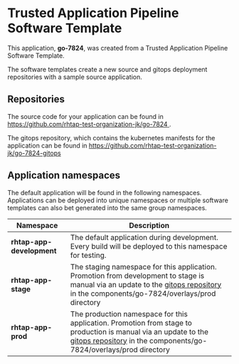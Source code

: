 # Trusted Application Pipeline Software Template

This application, **go-7824**, was created from a Trusted Application Pipeline Software Template.

The software templates create a new source and gitops deployment repositories with a sample source application. 

## Repositories

The source code for your application can be found in [https://github.com/rhtap-test-organization-jk/go-7824 ](https://github.com/rhtap-test-organization-jk/go-7824 ).
 
The gitops repository, which contains the kubernetes manifests for the application can be found in 
[https://github.com/rhtap-test-organization-jk/go-7824-gitops ](https://github.com/rhtap-test-organization-jk/go-7824-gitops ) 

## Application namespaces 

The default application will be found in the following namespaces. Applications can be deployed into unique namespaces or multiple software templates can also bet generated into the same group namespaces.  

|  Namespace   |  Description   |  
| -------- | -------- |   
| **rhtap-app-development** | The default application during development. Every build will be deployed to this namespace for testing. | 
| **rhtap-app-stage** | The staging namespace for this application. Promotion from development to stage is manual via an update to the [gitops repository](https://github.com/rhtap-test-organization-jk/go-7824-gitops ) in the components/go-7824/overlays/prod directory |  
| **rhtap-app-prod** | The production namespace for this application. Promotion from stage to production is manual via an update to the [gitops repository](https://github.com/rhtap-test-organization-jk/go-7824-gitops ) in the components/go-7824/overlays/prod directory | 